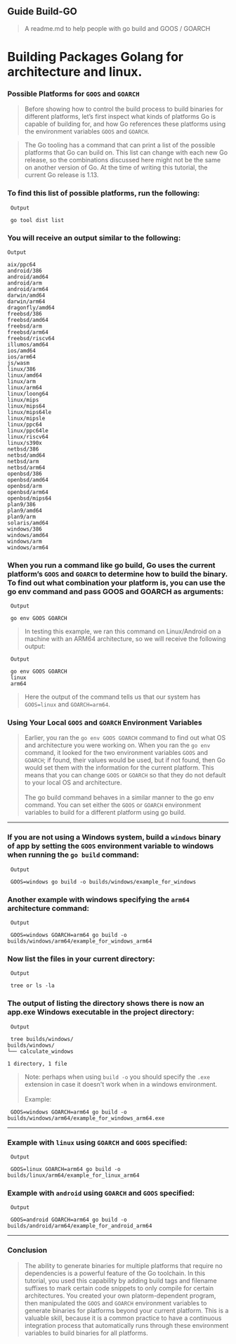 ## Guide Build-GO
> A readme.md to help people with go build and GOOS / GOARCH

# Building Packages Golang for architecture and linux.

### Possible Platforms for `GOOS` and `GOARCH`
> Before showing how to control the build process to build binaries for different platforms, let’s first inspect what kinds of platforms Go is capable of building for, and how Go references these platforms using the environment variables `GOOS` and `GOARCH`.

> The Go tooling has a command that can print a list of the possible platforms that Go can build on. This list can change with each new Go release, so the combinations discussed here might not be the same on another version of Go. At the time of writing this tutorial, the current Go release is 1.13.

### To find this list of possible platforms, run the following:
```
 Output

 go tool dist list
```

### You will receive an output similar to the following:
```
Output

aix/ppc64
android/386
android/amd64
android/arm
android/arm64
darwin/amd64
darwin/arm64
dragonfly/amd64
freebsd/386
freebsd/amd64
freebsd/arm
freebsd/arm64
freebsd/riscv64
illumos/amd64
ios/amd64
ios/arm64
js/wasm
linux/386
linux/amd64
linux/arm
linux/arm64
linux/loong64
linux/mips
linux/mips64
linux/mips64le
linux/mipsle
linux/ppc64
linux/ppc64le
linux/riscv64
linux/s390x
netbsd/386
netbsd/amd64
netbsd/arm
netbsd/arm64
openbsd/386
openbsd/amd64
openbsd/arm
openbsd/arm64
openbsd/mips64
plan9/386
plan9/amd64
plan9/arm
solaris/amd64
windows/386
windows/amd64
windows/arm
windows/arm64
```

### When you run a command like go build, Go uses the current platform’s `GOOS` and `GOARCH` to determine how to build the binary. To find out what combination your platform is, you can use the go env command and pass GOOS and GOARCH as arguments:
```
 Output

 go env GOOS GOARCH
```
> In testing this example, we ran this command on Linux/Android on a machine with an ARM64 architecture, so we will receive the following output:
```
 Output

 go env GOOS GOARCH
 linux
 arm64
```
> Here the output of the command tells us that our system has `GOOS=linux` and `GOARCH=arm64`.


### Using Your Local `GOOS` and `GOARCH` Environment Variables

> Earlier, you ran the `go env GOOS GOARCH` command to find out what OS and architecture you were working on. When you ran the `go env` command, it looked for the two environment variables `GOOS` and `GOARCH`; if found, their values would be used, but if not found, then Go would set them with the information for the current platform. This means that you can change `GOOS` or `GOARCH` so that they do not default to your local OS and architecture. </br><br> The go build command behaves in a similar manner to the go env command. You can set either the `GOOS` or `GOARCH` environment variables to build for a different platform using go build.

-------

### If you are not using a Windows system, build a `windows` binary of app by setting the `GOOS` environment variable to windows when running the `go build` command:
```
 Output

 GOOS=windows go build -o builds/windows/example_for_windows
```

### Another example with windows specifying the `arm64` architecture command:
```
 Output
 
 GOOS=windows GOARCH=arm64 go build -o builds/windows/arm64/example_for_windows_arm64
```
### Now list the files in your current directory:

```
 Output

 tree or ls -la
```

### The output of listing the directory shows there is now an app.exe Windows executable in the project directory:
```
 Output

 tree builds/windows/
builds/windows/
└── calculate_windows

1 directory, 1 file
```
> Note: perhaps when using `build -o` you should specify the `.exe` extension in case it doesn't work when in a windows environment. </br> <br> Example: 
```
 GOOS=windows GOARCH=arm64 go build -o builds/windows/arm64/example_for_windows_arm64.exe
```

-------

### Example with `linux` using `GOARCH` and `GOOS`  specified:
```
 Output

 GOOS=linux GOARCH=arm64 go build -o builds/linux/arm64/example_for_linux_arm64
```

### Example with `android` using `GOARCH` and `GOOS`  specified:
```
 Output

 GOOS=android GOARCH=arm64 go build -o builds/android/arm64/example_for_android_arm64
```

-------

### Conclusion
> The ability to generate binaries for multiple platforms that require no dependencies is a powerful feature of the Go toolchain. In this tutorial, you used this capability by adding build tags and filename suffixes to mark certain code snippets to only compile for certain architectures. You created your own platorm-dependent program, then manipulated the `GOOS` and `GOARCH` environment variables to generate binaries for platforms beyond your current platform. This is a valuable skill, because it is a common practice to have a continuous integration process that automatically runs through these environment variables to build binaries for all platforms.

